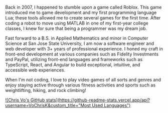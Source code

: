 Back in 2007, I happened to stumble upon a game called Roblox. This game introduced me to game development and my first programming language Lua; these tools allowed me to create several games for the first time. After coding a robot to move using MATLAB in one of my first-year college classes, I knew for sure that being a programmer was my dream job.

Fast forward to a B.S. in Applied Mathematics and minor in Computer Science at San Jose State University, I am now a software engineer and web developer with 3+ years of professional experience. I honed my craft in front-end development at various companies such as Fidelity Investments and PayPal, utilizing front-end languages and frameworks such as TypeScript, React, and Angular to build exceptional, intuitive, and accessible web experiences. 

When I'm not coding, I love to play video games of all sorts and genres and enjoy staying active through various fitness activities and sports such as weightlifting, hiking, and rock climbing!

[![Chris Vo's GitHub stats](https://github-readme-stats.vercel.app/api?username=VoChrisK&custom_title="Most Used Languages")](https://github.com/anuraghazra/github-readme-stats)
